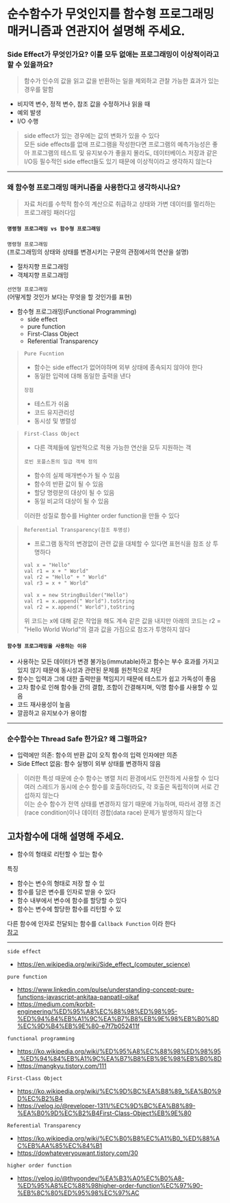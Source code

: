 # 순수함수가 무엇인지를 함수형 프로그래밍 매커니즘과 연관지어 설명해 주세요.

### Side Effect가 무엇인가요? 이를 모두 없애는 프로그래밍이 이상적이라고 할 수 있을까요?

> 함수가 인수의 값을 읽고 값을 반환하는 일을 제외하고 관찰 가능한 효과가 있는경우를 말함

- 비지역 변수, 정적 변수, 참조 값을 수정하거나 읽을 때
- 예외 발생
- I/O 수행

> side effect가 있는 경우에는 값의 변화가 있을 수 있다<br>
> 모든 side effects를 없애 프로그램을 작성한다면 프로그램의 예측가능성은 좋아 프로그램의
> 테스트 및 유지보수가 좋을지 몰라도, 데이터베이스 저장과 같은 I/O등 필수적인 side effect들도
> 있기 때문에 이상적이라고 생각하지 않는다

---

### 왜 함수형 프로그래밍 매커니즘을 사용한다고 생각하시나요?

> 자료 처리를 수학적 함수의 계산으로 취급하고 상태와 가변 데이터를 멀리하는 프로그래밍 패러다임

#### `명령형 프로그래밍 vs 함수형 프로그래밍`

`명령형 프로그래밍`  
(프로그래밍의 상태와 상태를 변경시키는 구문의 관점에서의 연산을 설명)

- 절차지향 프로그래밍
- 객체지향 프로그래밍

`선언형 프로그래밍`  
(어떻게할 것인가 보다는 무엇을 할 것인가를 표현)

- 함수형 프로그래밍(Functional Programming)
  - side effect
  - pure function
  - First-Class Object
  - Referential Transparency

> `Pure Fucntion`
>
> - 함수는 side effect가 없어야하며 외부 상태에 종속되지 않아야 한다
> - 동일한 입력에 대해 동일한 출력을 낸다
>
> `장점`
>
> - 테스트가 쉬움
> - 코드 유지관리성
> - 동시성 및 병렬성

> `First-Class Object`
>
> - 다른 객체들에 일반적으로 적용 가능한 연산을 모두 지원하는 객
>
> `로빈 포플스톤의 일급 객체 정의`
>
> - 함수의 실제 매개변수가 될 수 있음
> - 함수의 반환 값이 될 수 있음
> - 할당 명령문의 대상이 될 수 있음
> - 동일 비교의 대상이 될 수 있음
>
> 이러한 성질로 함수를 Highter order function을 만들 수 있다

> `Referential Transparency(참조 투명성)`
>
> - 프로그램 동작의 변경없이 관련 값을 대체할 수 있다면 표현식을 참조 상 투명하다
>
> ```
> val x = "Hello"
> val r1 = x + " World"
> val r2 = "Hello" + " World"
> val r3 = x + " World"
>
> val x = new StringBuilder("Hello")
> val r1 = x.append(" World").toString
> val r2 = x.append(" World"),toString
> ```
>
> 위 코드는 x에 대해 같은 작업을 해도 계속 같은 값을 내지만 아래의 코드는 r2 = "Hello World World"의
> 결과 값을 가짐으로 참조가 투명하지 않다

#### `함수형 프로그래밍을 사용하는 이유`

- 사용하는 모든 데이터가 변경 불가능(immutable)하고 함수는 부수 효과를 가지고 있지 않기 때문에 동시성과 관련된 문제를 원천적으로 차단
- 함수는 입력과 그에 대한 출력만을 책임지기 때문에 테스트가 쉽고 가독성이 좋음
- 고차 함수로 인해 함수들 간의 결합, 조합이 간결해지며, 익명 함수를 사용할 수 있음
- 코드 재사용성이 높음
- 깔끔하고 유지보수가 용이함

---

### 순수함수는 Thread Safe 한가요? 왜 그럴까요?

- 입력에만 의존: 함수의 반환 값이 오직 함수의 입력 인자에만 의존
- Side Effect 없음: 함수 실행이 외부 상태를 변경하지 않음

> 이러한 특성 때문에 순수 함수는 병렬 처리 환경에서도 안전하게 사용할 수 있다  
> 여러 스레드가 동시에 순수 함수를 호출하더라도, 각 호출은 독립적이며 서로 간섭하지 않는다  
> 이는 순수 함수가 전역 상태를 변경하지 않기 때문에 가능하며,
> 따라서 경쟁 조건(race condition)이나 데이터 경합(data race) 문제가 발생하지 않는다

## 고차함수에 대해 설명해 주세요.

- 함수의 형태로 리턴할 수 있는 함수

특징

- 함수는 변수의 형태로 저장 할 수 있
- 함수를 담은 변수를 인자로 받을 수 있다
- 함수 내부에서 변수에 함수를 할당할 수 있다
- 함수는 변수에 할당한 함수를 리턴할 수 있

다른 함수에 인자로 전달되는 함수를 `Callback Function`
이라 한다  
[참고](https://velog.io/@thyoondev/%EA%B3%A0%EC%B0%A8-%ED%95%A8%EC%88%98higher-order-function%EC%97%90-%EB%8C%80%ED%95%98%EC%97%AC)

---

`side effect`

- https://en.wikipedia.org/wiki/Side_effect_(computer_science)

`pure function`

- https://www.linkedin.com/pulse/understanding-concept-pure-functions-javascript-ankitaa-panpatil-oikaf
- https://medium.com/korbit-engineering/%ED%95%A8%EC%88%98%ED%98%95-%ED%94%84%EB%A1%9C%EA%B7%B8%EB%9E%98%EB%B0%8D%EC%9D%B4%EB%9E%80-e7f7b052411f

`functional programming`

- https://ko.wikipedia.org/wiki/%ED%95%A8%EC%88%98%ED%98%95_%ED%94%84%EB%A1%9C%EA%B7%B8%EB%9E%98%EB%B0%8D
- https://mangkyu.tistory.com/111

`First-Class Object`

- https://ko.wikipedia.org/wiki/%EC%9D%BC%EA%B8%89_%EA%B0%9D%EC%B2%B4
- https://velog.io/@reveloper-1311/%EC%9D%BC%EA%B8%89-%EA%B0%9D%EC%B2%B4First-Class-Object%EB%9E%80

`Referential Transparency`

- https://ko.wikipedia.org/wiki/%EC%B0%B8%EC%A1%B0_%ED%88%AC%EB%AA%85%EC%84%B1
- https://dowhateveryouwant.tistory.com/30

`higher order function`

- https://velog.io/@thyoondev/%EA%B3%A0%EC%B0%A8-%ED%95%A8%EC%88%98higher-order-function%EC%97%90-%EB%8C%80%ED%95%98%EC%97%AC
